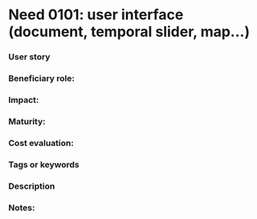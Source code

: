 # Need 0101: user interface (document, temporal slider, map...)

### User story

### Beneficiary role: 

### Impact: 

### Maturity:

### Cost evaluation:

### Tags or keywords

### Description

### Notes:
